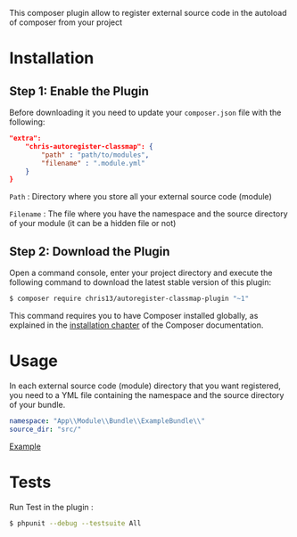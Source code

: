 This composer plugin allow to register external source code in the autoload of composer from your project

Installation
============

Step 1: Enable the Plugin
-------------------------

Before downloading it you need to update your `composer.json` file with the following:

```json
"extra":
    "chris-autoregister-classmap": {
        "path" : "path/to/modules",
        "filename" : ".module.yml"
    }
}
```

`Path` : Directory where you store all your external source code (module)

`Filename` : The file where you have the namespace and the source directory of your module (it can be a hidden file or not)

Step 2: Download the Plugin
---------------------------

Open a command console, enter your project directory and execute the
following command to download the latest stable version of this plugin:

```bash
$ composer require chris13/autoregister-classmap-plugin "~1"
```

This command requires you to have Composer installed globally, as explained
in the [installation chapter](https://getcomposer.org/doc/00-intro.md)
of the Composer documentation.


Usage
=====

In each external source code (module) directory that you want registered, you need to a YML file containing the namespace and the source
directory of your bundle.

```yml
namespace: "App\\Module\\Bundle\\ExampleBundle\\"
source_dir: "src/"
```

[Example](./Example.md)

Tests
=====

Run Test in the plugin :
```sh
$ phpunit --debug --testsuite All
```
